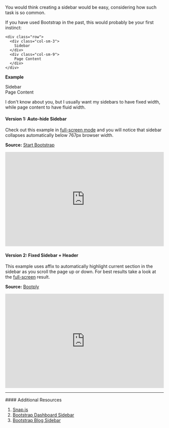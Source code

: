 You would think creating a sidebar would be easy, considering how
such task is so common.

If you have used Bootstrap in the past, this would probably be your
first instinct:

```
<div class="row">
  <div class="col-sm-3">
    Sidebar
  </div>
  <div class="col-sm-9">
    Page Content
  </div>
</div>
```

**Example**
<div class="col-sm-3 alert alert-success">
  Sidebar
</div>
<div class="col-sm-9 alert alert-info">
  Page Content
</div>

I don't know about you, but I usually want my sidebars to have
fixed width, while page content to have fluid width.

#### <span class="text-danger">Version 1:</span> Auto-hide Sidebar

Check out this example in [full-screen mode](http://jsfiddle.net/sahat/aAH2g/1/embedded/result/)
and you will notice that sidebar collapses automatically below 767px
browser width.

**Source:** [Start Bootstrap](http://startbootstrap.com/simple-sidebar)

<iframe width="100%" height="300" src="http://jsfiddle.net/sahat/aAH2g/1/embedded/result,html,css,js" allowfullscreen="allowfullscreen" frameborder="0"></iframe>

#### <span class="text-danger">Version 2:</span> Fixed Sidebar + Header

This example uses affix to automatically highlight current section
in the sidebar as you scroll the page up or down. For best results take
a look at the [full-screen](http://jsfiddle.net/sahat/5PSne/2/embedded/result/) result.

**Source:** [Bootply](http://www.bootply.com/90936)

<iframe width="100%" height="300" src="http://jsfiddle.net/sahat/5PSne/3/embedded/result,html,css,js" allowfullscreen="allowfullscreen" frameborder="0"></iframe>

<hr>
#### <i class="fa fa-lightbulb-o text-danger"></i> Additional Resources

1. [Snap.js](http://jakiestfu.github.io/Snap.js/demo/apps/default.html)
2. [Bootstrap Dashboard Sidebar](http://getbootstrap.com/examples/dashboard/)
3. [Bootstrap Blog Sidebar](http://getbootstrap.com/examples/blog/)

